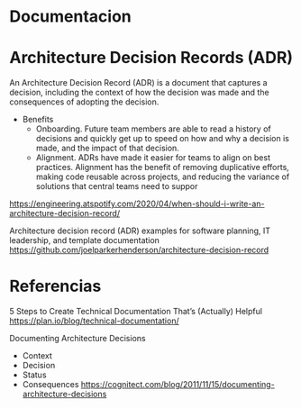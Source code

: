 # Documentacion
 
# Architecture Decision Records (ADR)

An Architecture Decision Record (ADR) is a document that captures a decision, including the context of how the decision was made and the consequences of adopting the decision. 
- Benefits
  - Onboarding. Future team members are able to read a history of decisions and quickly get up to speed on how and why a decision is made, and the impact of that decision.
  - Alignment. ADRs have made it easier for teams to align on best practices. Alignment has the benefit of removing duplicative efforts, making code reusable across projects, and reducing the variance of solutions that central teams need to suppor

https://engineering.atspotify.com/2020/04/when-should-i-write-an-architecture-decision-record/



Architecture decision record (ADR) examples for software planning, IT leadership, and template documentation 
 https://github.com/joelparkerhenderson/architecture-decision-record
 
 
# Referencias

5 Steps to Create Technical Documentation That’s (Actually) Helpful
https://plan.io/blog/technical-documentation/


Documenting Architecture Decisions
- Context
- Decision
- Status
- Consequences
https://cognitect.com/blog/2011/11/15/documenting-architecture-decisions